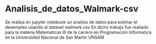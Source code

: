 # Analisis_de_datos_Walmark-csv

Se realiza en jupyter notebook un analisis de datos para estimar el desempleo usando el dataset walmark.csv
En dicho trabajo fue realiado para la materia Matematicas III de la carrera en Programación Informatica en la
Universidad Nacional de San Martin UNSAM
